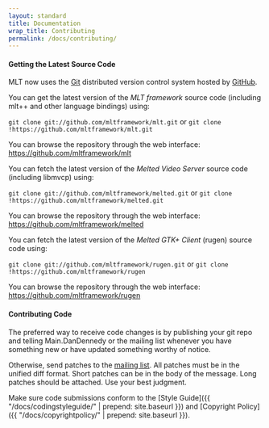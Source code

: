 ```yaml
---
layout: standard
title: Documentation
wrap_title: Contributing
permalink: /docs/contributing/
---
```


#### Getting the Latest Source Code

MLT now uses the [Git](http://git-scm.com/) distributed version
control system hosted by [GitHub](https://github.com/).

You can get the latest version of the *MLT framework* source code
(including mlt++ and other language bindings) using:

`git clone git://github.com/mltframework/mlt.git` or `git clone
!https://github.com/mltframework/mlt.git`

You can browse the repository through the web interface:
https://github.com/mltframework/mlt

You can fetch the latest version of the *Melted Video Server* source
code (including libmvcp) using:

`git clone git://github.com/mltframework/melted.git` or `git clone
!https://github.com/mltframework/melted.git`

You can browse the repository through the web interface:
https://github.com/mltframework/melted

You can fetch the latest version of the *Melted GTK+ Client* (rugen)
source code using:

`git clone git://github.com/mltframework/rugen.git` or `git clone
!https://github.com/mltframework/rugen`

You can browse the repository through the web interface:
https://github.com/mltframework/rugen

#### Contributing Code

The preferred way to receive code changes is by publishing your git repo
and telling Main.DanDennedy or the mailing list whenever you have
something new or have updated something worthy of notice.

Otherwise, send patches to the
[mailing list](https://sourceforge.net/mail/?group_id=96039).
All patches must be in the unified diff format. Short patches can be in
the body of the message. Long patches should be attached. Use your best
judgment.

Make sure code submissions conform to the [Style Guide]({{ "/docs/codingstyleguide/" | prepend: site.baseurl }})
and [Copyright Policy]({{ "/docs/copyrightpolicy/" | prepend: site.baseurl }}).
